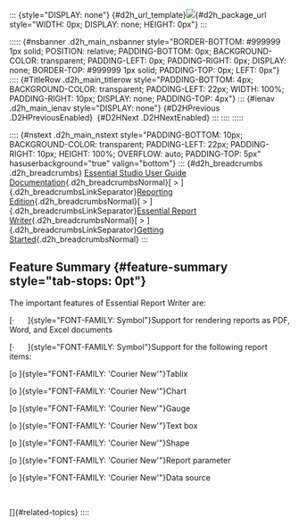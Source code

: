 ::: {style="DISPLAY: none"}
[](ms-xhelp:///?Id=d2h_url_template){#d2h_url_template}![](!package_url!){#d2h_package_url style="WIDTH: 0px; DISPLAY: none; HEIGHT: 0px"}
:::

::::: {#nsbanner .d2h_main_nsbanner style="BORDER-BOTTOM: #999999 1px solid; POSITION: relative; PADDING-BOTTOM: 0px; BACKGROUND-COLOR: transparent; PADDING-LEFT: 0px; PADDING-RIGHT: 0px; DISPLAY: none; BORDER-TOP: #999999 1px solid; PADDING-TOP: 0px; LEFT: 0px"}
:::: {#TitleRow .d2h_main_titlerow style="PADDING-BOTTOM: 4px; BACKGROUND-COLOR: transparent; PADDING-LEFT: 22px; WIDTH: 100%; PADDING-RIGHT: 10px; DISPLAY: none; PADDING-TOP: 4px"}
::: {#ienav .d2h_main_ienav style="DISPLAY: none"}
[](ms-xhelp:///?Id=8d247de4-6e8f-48ab-8207-4cb418680d59){#D2HPrevious .D2HPreviousEnabled}  [](ms-xhelp:///?Id=2772c127-62c7-48c4-a5b9-4bef81a82f2c){#D2HNext .D2HNextEnabled}
:::
::::
:::::

:::: {#nstext .d2h_main_nstext style="PADDING-BOTTOM: 10px; BACKGROUND-COLOR: transparent; PADDING-LEFT: 22px; PADDING-RIGHT: 10px; HEIGHT: 100%; OVERFLOW: auto; PADDING-TOP: 5px" hasuserbackground="true" valign="bottom"}
::: {#d2h_breadcrumbs .d2h_breadcrumbs}
[Essential Studio User Guide Documentation](ms-xhelp:///?Id=12457748-09e3-4d74-a240-8e049cedf030){.d2h_breadcrumbsNormal}[ \> ]{.d2h_breadcrumbsLinkSeparator}[Reporting Edition](ms-xhelp:///?Id=027aa5b6-6676-4f93-ad23-c20e8c45792e){.d2h_breadcrumbsNormal}[ \> ]{.d2h_breadcrumbsLinkSeparator}[Essential Report Writer](ms-xhelp:///?Id=7491f5b1-225d-4d41-bd57-a46cb5561ce5){.d2h_breadcrumbsNormal}[ \> ]{.d2h_breadcrumbsLinkSeparator}[Getting Started](ms-xhelp:///?Id=8d247de4-6e8f-48ab-8207-4cb418680d59){.d2h_breadcrumbsNormal}
:::

## Feature Summary {#feature-summary style="tab-stops: 0pt"}

The important features of Essential Report Writer are:

[·      ]{style="FONT-FAMILY: Symbol"}Support for rendering reports as PDF, Word, and Excel documents

[·      ]{style="FONT-FAMILY: Symbol"}Support for the following report items:

[o ]{style="FONT-FAMILY: 'Courier New'"}Tablix

[o ]{style="FONT-FAMILY: 'Courier New'"}Chart

[o ]{style="FONT-FAMILY: 'Courier New'"}Gauge

[o ]{style="FONT-FAMILY: 'Courier New'"}Text box

[o ]{style="FONT-FAMILY: 'Courier New'"}Shape

[o ]{style="FONT-FAMILY: 'Courier New'"}Report parameter

[o ]{style="FONT-FAMILY: 'Courier New'"}Data source

 

[]{#related-topics}
::::
